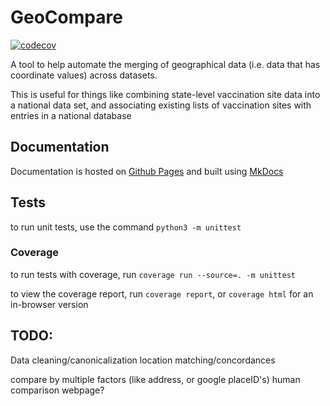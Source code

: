 # GeoCompare

[![codecov](https://codecov.io/gh/VacFind/GeoCompare/branch/main/graph/badge.svg?token=7RGJPCEA3H)](https://codecov.io/gh/VacFind/GeoCompare)

A tool to help automate the merging of geographical data (i.e. data that has coordinate values) across datasets.

This is useful for things like combining state-level vaccination site data into a national data set, and associating existing lists of vaccination sites with entries in a national database


## Documentation

Documentation is hosted on [Github Pages](https://vacfind.github.io/GeoCompare) and built using [MkDocs](https://www.mkdocs.org/)


## Tests

to run unit tests, use the command `python3 -m unittest`

### Coverage

to run tests with coverage, run `coverage run --source=. -m unittest`

to view the coverage report, run `coverage report`, or `coverage html` for an in-browser version


## TODO:

Data cleaning/canonicalization
location matching/concordances

compare by multiple factors (like address, or google placeID's)
human comparison webpage?
